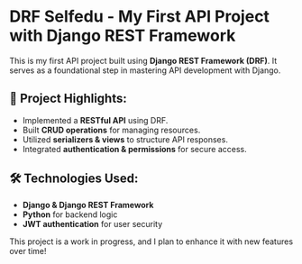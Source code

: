 # DRF Selfedu - My First API Project with Django REST Framework

This is my first API project built using **Django REST Framework (DRF)**. It serves as a foundational step in mastering API development with Django.

## 🌟 Project Highlights:
- Implemented a **RESTful API** using DRF.
- Built **CRUD operations** for managing resources.
- Utilized **serializers & views** to structure API responses.
- Integrated **authentication & permissions** for secure access.

## 🛠️ Technologies Used:
- **Django & Django REST Framework**
- **Python** for backend logic
- **JWT authentication** for user security

This project is a work in progress, and I plan to enhance it with new features over time!
